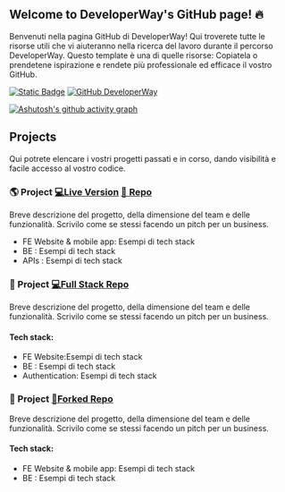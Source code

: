 ## Welcome to DeveloperWay's GitHub page! 🔥

Benvenuti nella pagina GitHub di DeveloperWay! Qui troverete tutte le risorse utili che vi aiuteranno nella ricerca del lavoro durante il percorso DeveloperWay.
Questo template è una di quelle risorse: Copiatela o prendetene ispirazione e rendete più professionale ed efficace il vostro GitHub.

[![Static Badge](https://img.shields.io/badge/Gianluca%20Spadazzi-blue?style=flat-square&logo=Linkedin&logoColor=white&link=www.linkedin.com%2Fin%2Fgianluca-spadazzi%2F)](www.linkedin.com/in/gianluca-spadazzi/)
[![GitHub DeveloperWay](https://img.shields.io/github/followers/DeveloperWayIT?label=follow&style=social)](https://github.com/DeveloperWayIT)

[![Ashutosh's github activity graph](https://github-readme-activity-graph.cyclic.app/graph?username=DeveloperWayIT&theme=github-compact)](https://github.com/ashutosh00710/github-readme-activity-graph)
## Projects

Qui potrete elencare i vostri progetti passati e in corso, dando visibilità e facile accesso al vostro codice.

### 🌎 Project  [💻Live Version](<!-- Inserisci qui il link alla versione deployata-->) [📄 Repo](<!-- Inserisci qui il link alla repository-->)
Breve descrizione del progetto, della dimensione del team e delle funzionalità. Scrivilo come se stessi facendo un pitch per un business.

- FE Website & mobile app: Esempi di tech stack
- BE : Esempi di tech stack
- APIs : Esempi di tech stack

### 🍴 Project  [💻Full Stack Repo ](<!-- Inserisci qui il link alla repository-->)
Breve descrizione del progetto, della dimensione del team e delle funzionalità. Scrivilo come se stessi facendo un pitch per un business.

#### Tech stack:
- FE Website:Esempi di tech stack
- BE : Esempi di tech stack
- Authentication: Esempi di tech stack

### 💸 Project  [🍴Forked Repo ](<!-- Inserisci qui il link alla repository-->) 
Breve descrizione del progetto, della dimensione del team e delle funzionalità. Scrivilo come se stessi facendo un pitch per un business.

#### Tech stack:
- FE Website & mobile app: Esempi di tech stack
- BE : Esempi di tech stack


<!--
**Giaspa/giaspa** is a ✨ _special_ ✨ repository because its `README.md` (this file) appears on your GitHub profile.

Here are some ideas to get you started:

- 🔭 I’m currently working on ...
- 🌱 I’m currently learning ...
- 👯 I’m looking to collaborate on ...
- 🤔 I’m looking for help with ...
- 💬 Ask me about ...
- 📫 How to reach me: ...
- 😄 Pronouns: ...
- ⚡ Fun fact: ...
-->
